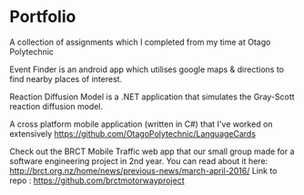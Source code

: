 # Portfolio
A collection of assignments which I completed from my time at Otago Polytechnic

Event Finder is an android app which utilises google maps & directions to find nearby places of interest.

Reaction Diffusion Model is a .NET application that simulates the Gray-Scott reaction diffusion model.

A cross platform mobile application (written in C#) that I've worked on extensively https://github.com/OtagoPolytechnic/LanguageCards

Check out the BRCT Mobile Traffic web app that our small group made for a software engineering project in 2nd year.
You can read about it here: http://brct.org.nz/home/news/previous-news/march-april-2016/
Link to repo : https://github.com/brctmotorwayproject
